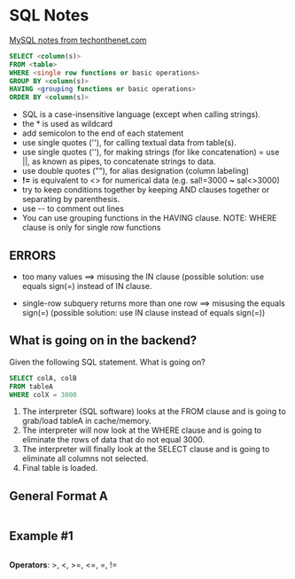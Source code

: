 # SQL Notes

[MySQL notes from techonthenet.com](https://www.techonthenet.com/mysql/index.php)

```sql
SELECT <column(s)>
FROM <table>
WHERE <single row functions or basic operations>
GROUP BY <column(s)>
HAVING <grouping functions or basic operations>
ORDER BY <column(s)>
```

- SQL is a case-insensitive language (except when calling strings).
- the * is used as wildcard
- add semicolon to the end of each statement
- use single quotes (''), for calling textual data from table(s).
- use single quotes (''), for making strings (for like concatenation)
= use ||, as known as pipes, to concatenate strings to data.
- use double quotes (""), for alias designation (column labeling)
- __!=__ is equivalent to <> for numerical data (e.g. sal!=3000 __~__ sal<>3000) 
- try to keep conditions together by keeping AND clauses together or separating by parenthesis.
- use -- to comment out lines
- You can use grouping functions in the HAVING clause. NOTE: WHERE clause is only for single row functions


## ERRORS
* too many values ==> misusing the IN clause (possible solution: use equals sign(=) instead of IN clause.

* single-row subquery returns more than one row ==> misusing the equals sign(=) (possible solution: use IN clause instead of equals sign(=))


## What is going on in the backend?
Given the following SQL statement. What is going on?
```sql
SELECT colA, colB
FROM tableA
WHERE colX = 3000
```
1. The interpreter (SQL software) looks at the FROM clause and is going to grab/load tableA in cache/memory.
2. The interpreter will now look at the WHERE clause and is going to eliminate the rows of data that do not equal 3000.
3. The interpreter will finally look at the SELECT clause and is going to eliminate all columns not selected. 
4. Final table is loaded.


## General Format A
```sql
```

## Example #1
```sql
```


__Operators__: >, <, >=, <=, =, !=